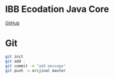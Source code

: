 # IBB Ecodation Java Core
[GitHub](https://github.com/onurdoker)

# Git
```sh
git init
git add .
git commit -m "add message"
git push -u orijinal master
```
